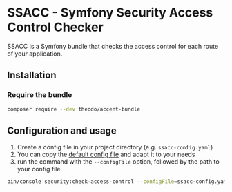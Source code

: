 # SSACC - Symfony Security Access Control Checker

SSACC is a Symfony bundle that checks the access control for each route of your application.

## Installation

### Require the bundle

```bash
composer require --dev theodo/accent-bundle
```

## Configuration and usage

1. Create a config file in your project directory (e.g. `ssacc-config.yaml`)
2. You can copy the [default config file](./ssacc-config.example.yaml) and adapt it to your needs
3. run the command with the `--configFile` option, followed by the path to your config file
```bash
bin/console security:check-access-control --configFile=ssacc-config.yaml
```

